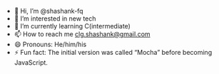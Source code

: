 - 👋 Hi, I’m @shashank-fq
- 👀 I’m interested in new tech
- 🌱 I’m currently learning C(intermediate)
- 📫 How to reach me clg.shashank@gmail.com
- 😄 Pronouns: He/him/his
- ⚡ Fun fact: The initial version was called “Mocha” before becoming JavaScript.

<!---
shashank-fq/shashank-fq is a ✨ special ✨ repository because its `README.md` (this file) appears on your GitHub profile.
You can click the Preview link to take a look at your changes.
--->
